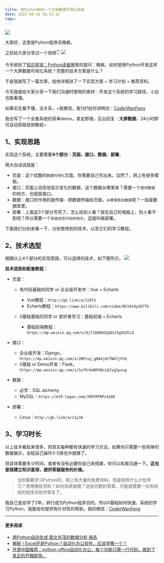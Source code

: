 ```yaml
---
title: 用Python制作一个大屏数据可视化系统
date: 2022-08-16 16:13:12
tags:
---
```



![](https://www.python-office.com/api/img-cdn/wanfeng/python-star-group/bi-course/cover.jpg)

大家好，这里是Python程序员晚枫。

之前给大家分享过一个视频👇
![](https://www.python-office.com/api/img-cdn/wanfeng/python-star-group/bi-course/3-min.jpg)

今天收到了[知识星球：Python读者圈](http://www.python4office.cn/wechat-group/)里的提问：晚枫，如何使用Python开发这样一个大屏数据可视化系统？完整的技术方案是什么？

于是我就写了一篇文章，给他详细讲了一下实现方案 + 学习计划 + 推荐资料。

今天我就给大家分享一下我们沟通时使用的素材：开发这个系统的学习路径，小白也能看懂。

如果实在看不懂，没关系，+我微信，我1对1给你讲明白：[CoderWanFeng](https://mp.weixin.qq.com/s/j-t09tlOLZhC4Rhc77SmYw)

我也写了一个全套系统的简单demo，拿走即用，后台回复：**大屏数据**，24小时即可自动获取视频教程~

## 1、实现思路

实现这个系统，主要需要**4个部分：页面、接口、数据、部署**。

用大白话说就是：

- 页面：这个炫酷的``数据可视化``页面，你需要自己写出来。当然了，网上有很多模板。
- 接口：页面上动态地显示变化的数据，这个数据从哪里来？需要一个``提供数据``的地方，也就是接口。
- 数据：接口的作用的是传输 - 把数据传输给页面，``从哪里取出数据``呢？一般是数据库里。
- 部署：上面这3个部分写完了，怎么给别人看？放在自己的电脑上，别人看不到吧？所以需要一个``安装这些代码的地方``，这就叫做部署。

下面我们分别来看一下，分别使用到的技术，以及它们的学习教程。

## 2、技术选型


根据以上4个部分的实现思路，可以选择的技术，如下图所示。
![](https://www.python-office.com/api/img-cdn/wanfeng/python-star-group/bi-course/system-1.png)

**技术选型和配套教程：**

- 页面：
  - 有代码基础的同学 or 企业级开发中：Vue + Echarts
    - Vue教程：``http://gk.link/a/11973``
    - Echarts教程：``https://www.bilibili.com/video/BV19z4y167Tb``
    
  - 0基础基础的同学 or 爱好者学习：基础前端 + Echarts
    - 基础前端教程：``https://mp.weixin.qq.com/s/9jflDQOhOZpD1z5gXUZCLQ``
  
- 接口：
  - 企业级开发：Django，``https://mp.weixin.qq.com/s/2BPiuy_gRA4j6CTWG7jVtQ``
  - 0基础 or Demo开发：Flask，``https://mp.weixin.qq.com/s/5sf9rb4BPVBcLK2vg2psxg``
- 数据：
  - 必学：SQL alchemy
  - MySQL：``https://et9.lagou.com/JR97RTRPs4186``
- 部署：
  - Linux：``http://gk.link/a/11yJA``

## 3、学习时长

以上技术看起来很多，但其实每种都有快速的学习方法，如果你只需要一些简单的数据展示，全程自己操作3-5周也许就够了。

但具体需要多少时间，或者有没有必要你自己来搭建，你可以和我沟通一下。**这也是我建立知识星球，提供答疑服务的价值。**

> 当你需要学习Python时，网上有大量的免费资料，但是按照什么计划学习？使用哪些资料？如何系统掌握？这些问题的答案，可能就需要一位有经验的程序员给你答复了。

我自己是自学了2年，转行成为Python程序员的。所以0基础如何快速、系统的学习Python，我能给你提供有针对性的帮助，我的微信：[CoderWanFeng](https://mp.weixin.qq.com/s/j-t09tlOLZhC4Rhc77SmYw)

----
#### 更多阅读
- [用Python自动生成 图文并茂的数据分析 报告](https://mp.weixin.qq.com/s/STSRuN9Q9NpETKdYQBmxqQ)
- [揭秘！Excel还是Python？自动化办公软件，应该学哪一个？](https://mp.weixin.qq.com/s/rMsMpSdQHqS3Q9eSsA0VeA)
- [开源中国推荐：python-office自动化办公，每个功能只需一行代码，做到了真正的开箱即用。](https://mp.weixin.qq.com/s/d2m7xYCLXF8QUlr-5sSuPA)



